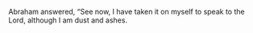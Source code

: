 Abraham answered, “See now, I have taken it on myself to speak to the Lord, although I am dust and ashes.